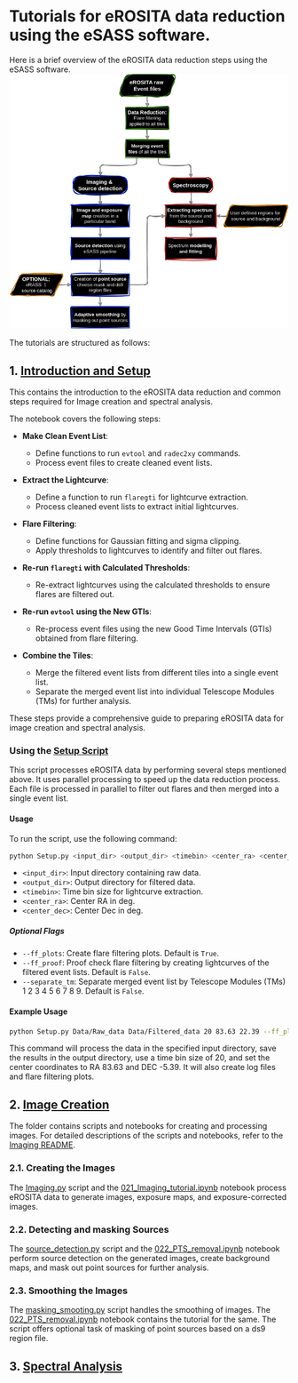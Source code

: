 # Tutorials for eROSITA data reduction using the eSASS software.

Here is a brief overview of the eROSITA data reduction steps using the eSASS software. 
![Data Reduction Flowchart](Flowcharts/Overall_process.png)

The tutorials are structured as follows:

## 1. [Introduction and Setup](01_Introduction_and_Setup.ipynb)
This contains the introduction to the eROSITA data reduction and common steps required for Image creation and spectral analysis.

The notebook covers the following steps:

- **Make Clean Event List**:
    - Define functions to run `evtool` and `radec2xy` commands.
    - Process event files to create cleaned event lists.

- **Extract the Lightcurve**:
    - Define a function to run `flaregti` for lightcurve extraction.
    - Process cleaned event lists to extract initial lightcurves.

- **Flare Filtering**:
    - Define functions for Gaussian fitting and sigma clipping.
    - Apply thresholds to lightcurves to identify and filter out flares.

- **Re-run `flaregti` with Calculated Thresholds**:
    - Re-extract lightcurves using the calculated thresholds to ensure flares are filtered out.

- **Re-run `evtool` using the New GTIs**:
    - Re-process event files using the new Good Time Intervals (GTIs) obtained from flare filtering.

- **Combine the Tiles**:
    - Merge the filtered event lists from different tiles into a single event list.
    - Separate the merged event list into individual Telescope Modules (TMs) for further analysis.

These steps provide a comprehensive guide to preparing eROSITA data for image creation and spectral analysis.

### Using the [Setup Script](Setup.py)

This script processes eROSITA data by performing several steps mentioned above. It uses parallel processing to speed up the data reduction process. Each file is processed in parallel to filter out flares and then merged into a single event list. 

#### Usage

To run the script, use the following command:
```bash
python Setup.py <input_dir> <output_dir> <timebin> <center_ra> <center_dec> [--ff_plots] [--ff_proof] [--separate_tm]
```

- `<input_dir>`: Input directory containing raw data.
- `<output_dir>`: Output directory for filtered data.
- `<timebin>`: Time bin size for lightcurve extraction.
- `<center_ra>`: Center RA in deg.
- `<center_dec>`: Center Dec in deg.

##### Optional Flags
- `--ff_plots`: Create flare filtering plots. Default is `True`.
- `--ff_proof`: Proof check flare filtering by creating lightcurves of the filtered event lists. Default is `False`.
- `--separate_tm`: Separate merged event list by Telescope Modules (TMs) 1 2 3 4 5 6 7 8 9. Default is `False`.

#### Example Usage

```bash
python Setup.py Data/Raw_data Data/Filtered_data 20 83.63 22.39 --ff_plots --separate_tm
```

This command will process the data in the specified input directory, save the results in the output directory, use a time bin size of 20, and set the center coordinates to RA 83.63 and DEC -5.39. It will also create log files and flare filtering plots.


## 2. [Image Creation](Imaging)

The folder contains scripts and notebooks for creating and processing images. For detailed descriptions of the scripts and notebooks, refer to the [Imaging README](Imaging/README.md).

### 2.1. Creating the Images
The [Imaging.py](Imaging/Imaging.py) script and the [021_Imaging_tutorial.ipynb](Imaging/021_Imaging_tutorial.ipynb) notebook process eROSITA data to generate images, exposure maps, and exposure-corrected images. 


### 2.2. Detecting and masking Sources
The [source_detection.py](Imaging/source_detection.py) script and the [022_PTS_removal.ipynb](Imaging/022_PTS_removal.ipynb) notebook perform source detection on the generated images, create background maps, and mask out point sources for further analysis.

### 2.3. Smoothing the Images
The [masking_smooting.py](Imaging/masking_smooting.py) script handles the smoothing of images. The [022_PTS_removal.ipynb](Imaging/022_PTS_removal.ipynb) notebook contains the tutorial for the same. The script offers optional task of masking of point sources based on a ds9 region file.

## 3. [Spectral Analysis](Spectra)
